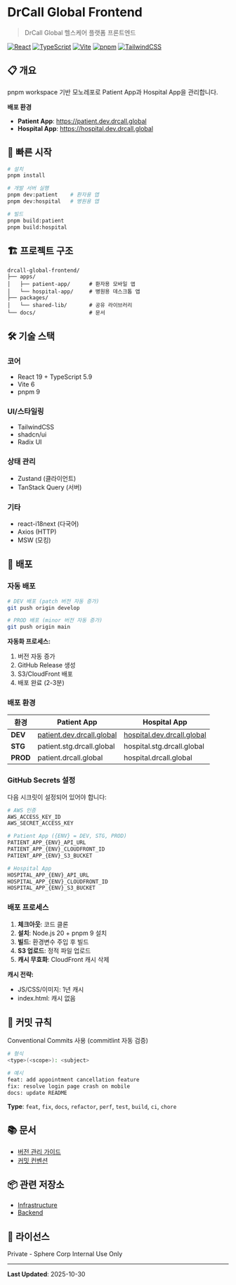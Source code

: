 # DrCall Global Frontend

> DrCall Global 헬스케어 플랫폼 프론트엔드

[![React](https://img.shields.io/badge/React-19-61DAFB?logo=react)](https://reactjs.org/)
[![TypeScript](https://img.shields.io/badge/TypeScript-5.9-3178C6?logo=typescript)](https://www.typescriptlang.org/)
[![Vite](https://img.shields.io/badge/Vite-6-646CFF?logo=vite)](https://vitejs.dev/)
[![pnpm](https://img.shields.io/badge/pnpm-9-F69220?logo=pnpm)](https://pnpm.io/)
[![TailwindCSS](https://img.shields.io/badge/TailwindCSS-3-38B2AC?logo=tailwind-css)](https://tailwindcss.com/)

## 📋 개요

pnpm workspace 기반 모노레포로 Patient App과 Hospital App을 관리합니다.

**배포 환경**
- **Patient App**: https://patient.dev.drcall.global
- **Hospital App**: https://hospital.dev.drcall.global

## 🚀 빠른 시작

```bash
# 설치
pnpm install

# 개발 서버 실행
pnpm dev:patient    # 환자용 앱
pnpm dev:hospital   # 병원용 앱

# 빌드
pnpm build:patient
pnpm build:hospital
```

## 🏗️ 프로젝트 구조

```
drcall-global-frontend/
├── apps/
│   ├── patient-app/      # 환자용 모바일 앱
│   └── hospital-app/     # 병원용 데스크톱 앱
├── packages/
│   └── shared-lib/       # 공유 라이브러리
└── docs/                 # 문서
```

## 🛠️ 기술 스택

### 코어
- React 19 + TypeScript 5.9
- Vite 6
- pnpm 9

### UI/스타일링
- TailwindCSS
- shadcn/ui
- Radix UI

### 상태 관리
- Zustand (클라이언트)
- TanStack Query (서버)

### 기타
- react-i18next (다국어)
- Axios (HTTP)
- MSW (모킹)

## 🚢 배포

### 자동 배포

```bash
# DEV 배포 (patch 버전 자동 증가)
git push origin develop

# PROD 배포 (minor 버전 자동 증가)
git push origin main
```

**자동화 프로세스:**
1. 버전 자동 증가
2. GitHub Release 생성
3. S3/CloudFront 배포
4. 배포 완료 (2-3분)

### 배포 환경

| 환경 | Patient App | Hospital App |
|------|-------------|--------------|
| **DEV** | [patient.dev.drcall.global](https://patient.dev.drcall.global) | [hospital.dev.drcall.global](https://hospital.dev.drcall.global) |
| **STG** | patient.stg.drcall.global | hospital.stg.drcall.global |
| **PROD** | patient.drcall.global | hospital.drcall.global |

### GitHub Secrets 설정

다음 시크릿이 설정되어 있어야 합니다:

```bash
# AWS 인증
AWS_ACCESS_KEY_ID
AWS_SECRET_ACCESS_KEY

# Patient App ({ENV} = DEV, STG, PROD)
PATIENT_APP_{ENV}_API_URL
PATIENT_APP_{ENV}_CLOUDFRONT_ID
PATIENT_APP_{ENV}_S3_BUCKET

# Hospital App
HOSPITAL_APP_{ENV}_API_URL
HOSPITAL_APP_{ENV}_CLOUDFRONT_ID
HOSPITAL_APP_{ENV}_S3_BUCKET
```

### 배포 프로세스

1. **체크아웃**: 코드 클론
2. **설치**: Node.js 20 + pnpm 9 설치
3. **빌드**: 환경변수 주입 후 빌드
4. **S3 업로드**: 정적 파일 업로드
5. **캐시 무효화**: CloudFront 캐시 삭제

**캐시 전략:**
- JS/CSS/이미지: 1년 캐시
- index.html: 캐시 없음

## 📝 커밋 규칙

Conventional Commits 사용 (commitlint 자동 검증)

```bash
# 형식
<type>(<scope>): <subject>

# 예시
feat: add appointment cancellation feature
fix: resolve login page crash on mobile
docs: update README
```

**Type**: `feat`, `fix`, `docs`, `refactor`, `perf`, `test`, `build`, `ci`, `chore`

## 📚 문서

- [버전 관리 가이드](docs/VERSIONING.md)
- [커밋 컨벤션](docs/COMMIT_CONVENTION.md)

## 📦 관련 저장소

- [Infrastructure](https://github.com/spherecorp-kr/drcall-global-infra)
- [Backend](https://github.com/spherecorp-kr/drcall-global-backend)

## 📄 라이선스

Private - Sphere Corp Internal Use Only

---

**Last Updated**: 2025-10-30
